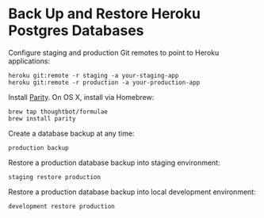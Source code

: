 # Back Up and Restore Heroku Postgres Databases

Configure staging and production Git remotes to
point to Heroku applications:

```
heroku git:remote -r staging -a your-staging-app
heroku git:remote -r production -a your-production-app
```

Install [Parity].
On OS X, install via Homebrew:

[Parity]: https://github.com/thoughtbot/parity

```
brew tap thoughtbot/formulae
brew install parity
```

Create a database backup at any time:

```
production backup
```

Restore a production database backup into staging environment:

```
staging restore production
```

Restore a production database backup into local development environment:

```
development restore production
```
